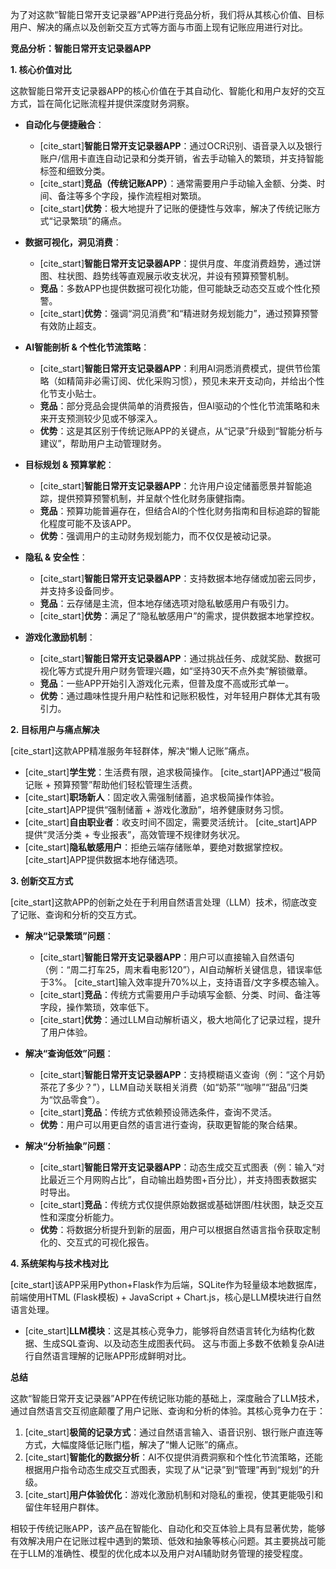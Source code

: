 为了对这款“智能日常开支记录器”APP进行竞品分析，我们将从其核心价值、目标用户、解决的痛点以及创新交互方式等方面与市面上现有记账应用进行对比。

**竞品分析：智能日常开支记录器APP**

**1. 核心价值对比**

这款智能日常开支记录器APP的核心价值在于其自动化、智能化和用户友好的交互方式，旨在简化记账流程并提供深度财务洞察。

* **自动化与便捷融合**：
    * [cite_start]**智能日常开支记录器APP**：通过OCR识别、语音录入以及银行账户/信用卡直连自动记录和分类开销，省去手动输入的繁琐，并支持智能标签和细致分类。 
    * [cite_start]**竞品（传统记账APP）**：通常需要用户手动输入金额、分类、时间、备注等多个字段，操作流程相对繁琐。 
    * [cite_start]**优势**：极大地提升了记账的便捷性与效率，解决了传统记账方式“记录繁琐”的痛点。 

* **数据可视化，洞见消费**：
    * [cite_start]**智能日常开支记录器APP**：提供月度、年度消费趋势，通过饼图、柱状图、趋势线等直观展示收支状况，并设有预算预警机制。 
    * **竞品**：多数APP也提供数据可视化功能，但可能缺乏动态交互或个性化预警。
    * [cite_start]**优势**：强调“洞见消费”和“精进财务规划能力”，通过预算预警有效防止超支。 

* **AI智能剖析 & 个性化节流策略**：
    * [cite_start]**智能日常开支记录器APP**：利用AI洞悉消费模式，提供节俭策略（如精简非必需订阅、优化采购习惯），预见未来开支动向，并给出个性化节支小贴士。 
    * **竞品**：部分竞品会提供简单的消费报告，但AI驱动的个性化节流策略和未来开支预测较少见或不够深入。
    * **优势**：这是其区别于传统记账APP的关键点，从“记录”升级到“智能分析与建议”，帮助用户主动管理财务。

* **目标规划 & 预算掌舵**：
    * [cite_start]**智能日常开支记录器APP**：允许用户设定储蓄愿景并智能追踪，提供预算预警机制，并呈献个性化财务康健指南。 
    * **竞品**：预算功能普遍存在，但结合AI的个性化财务指南和目标追踪的智能化程度可能不及该APP。
    * **优势**：强调用户的主动财务规划能力，而不仅仅是被动记录。

* **隐私 & 安全性**：
    * [cite_start]**智能日常开支记录器APP**：支持数据本地存储或加密云同步，并支持多设备同步。 
    * **竞品**：云存储是主流，但本地存储选项对隐私敏感用户有吸引力。
    * [cite_start]**优势**：满足了“隐私敏感用户”的需求，提供数据本地掌控权。 

* **游戏化激励机制**：
    * [cite_start]**智能日常开支记录器APP**：通过挑战任务、成就奖励、数据可视化等方式提升用户财务管理兴趣，如“坚持30天不点外卖”解锁徽章。 
    * **竞品**：一些APP开始引入游戏化元素，但普及度不高或形式单一。
    * **优势**：通过趣味性提升用户粘性和记账积极性，对年轻用户群体尤其有吸引力。

**2. 目标用户与痛点解决**

[cite_start]这款APP精准服务年轻群体，解决“懒人记账”痛点。 

* [cite_start]**学生党**：生活费有限，追求极简操作。  [cite_start]APP通过“极简记账 + 预算预警”帮助他们轻松管理生活费。 
* [cite_start]**职场新人**：固定收入需强制储蓄，追求极简操作体验。  [cite_start]APP提供“强制储蓄 + 游戏化激励”，培养健康财务习惯。 
* [cite_start]**自由职业者**：收支时间不固定，需要灵活统计。  [cite_start]APP提供“灵活分类 + 专业报表”，高效管理不规律财务状况。 
* [cite_start]**隐私敏感用户**：拒绝云端存储账单，要绝对数据掌控权。  [cite_start]APP提供数据本地存储选项。 

**3. 创新交互方式**

[cite_start]这款APP的创新之处在于利用自然语言处理（LLM）技术，彻底改变了记账、查询和分析的交互方式。 

* **解决“记录繁琐”问题**：
    * [cite_start]**智能日常开支记录器APP**：用户可以直接输入自然语句（例：“周二打车25，周末看电影120”），AI自动解析关键信息，错误率低于3%。  [cite_start]输入效率提升70%以上，支持语音/文字多模态输入。 
    * [cite_start]**竞品**：传统方式需要用户手动填写金额、分类、时间、备注等字段，操作繁琐，效率低下。 
    * [cite_start]**优势**：通过LLM自动解析语义，极大地简化了记录过程，提升了用户体验。 

* **解决“查询低效”问题**：
    * [cite_start]**智能日常开支记录器APP**：支持模糊语义查询（例：“这个月奶茶花了多少？”），LLM自动关联相关消费（如“奶茶”“咖啡”“甜品”归类为“饮品零食”）。 
    * [cite_start]**竞品**：传统方式依赖预设筛选条件，查询不灵活。 
    * **优势**：用户可以用更自然的语言进行查询，获取更智能的聚合结果。

* **解决“分析抽象”问题**：
    * [cite_start]**智能日常开支记录器APP**：动态生成交互式图表（例：输入“对比最近三个月网购占比”，自动输出趋势图+百分比），并支持图表数据实时导出。 
    * [cite_start]**竞品**：传统方式仅提供原始数据或基础饼图/柱状图，缺乏交互性和深度分析能力。 
    * **优势**：将数据分析提升到新的层面，用户可以根据自然语言指令获取定制化的、交互式的可视化报告。

**4. 系统架构与技术栈对比**

[cite_start]该APP采用Python+Flask作为后端，SQLite作为轻量级本地数据库，前端使用HTML (Flask模板) + JavaScript + Chart.js，核心是LLM模块进行自然语言处理。 

* [cite_start]**LLM模块**：这是其核心竞争力，能够将自然语言转化为结构化数据、生成SQL查询、以及动态生成图表代码。  这与市面上多数不依赖复杂AI进行自然语言理解的记账APP形成鲜明对比。

**总结**

这款“智能日常开支记录器”APP在传统记账功能的基础上，深度融合了LLM技术，通过自然语言交互彻底颠覆了用户记账、查询和分析的体验。其核心竞争力在于：

1.  [cite_start]**极简的记录方式**：通过自然语言输入、语音识别、银行账户直连等方式，大幅度降低记账门槛，解决了“懒人记账”的痛点。 
2.  [cite_start]**智能化的数据分析**：AI不仅提供消费洞察和个性化节流策略，还能根据用户指令动态生成交互式图表，实现了从“记录”到“管理”再到“规划”的升级。 
3.  [cite_start]**用户体验优化**：游戏化激励机制和对隐私的重视，使其更能吸引和留住年轻用户群体。 

相较于传统记账APP，该产品在智能化、自动化和交互体验上具有显著优势，能够有效解决用户在记账过程中遇到的繁琐、低效和抽象等核心问题。其主要挑战可能在于LLM的准确性、模型的优化成本以及用户对AI辅助财务管理的接受程度。